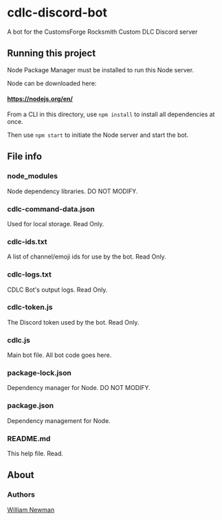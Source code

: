 # cdlc-discord-bot

A bot for the CustomsForge Rocksmith Custom DLC Discord server

## Running this project

Node Package Manager must be installed to run this Node server.

Node can be downloaded here: 

#### https://nodejs.org/en/

From a CLI in this directory, use `npm install` to install all dependencies at once.

Then use `npm start` to initiate the Node server and start the bot.

## File info

### node_modules

Node dependency libraries. DO NOT MODIFY.

### cdlc-command-data.json

Used for local storage. Read Only.

### cdlc-ids.txt

A list of channel/emoji ids for use by the bot. Read Only.

### cdlc-logs.txt

CDLC Bot's output logs. Read Only.

### cdlc-token.js

The Discord token used by the bot. Read Only.

### cdlc.js

Main bot file. All bot code goes here.

### package-lock.json

Dependency manager for Node. DO NOT MODIFY.

### package.json

Dependency management for Node.

### README.md

This help file. Read.

## About

### Authors

[William Newman](mailto:wnewman.dev@gmail.com)
